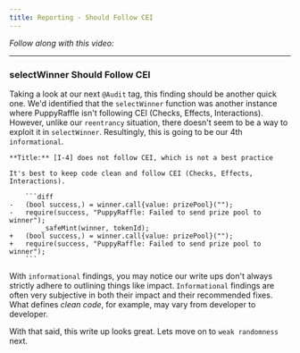 ```yaml
---
title: Reporting - Should Follow CEI
---
```


_Follow along with this video:_

---

### selectWinner Should Follow CEI

Taking a look at our next `@Audit` tag, this finding should be another quick one. We'd identified that the `selectWinner` function was another instance where PuppyRaffle isn't following CEI (Checks, Effects, Interactions). However, unlike our `reentrancy` situation, there doesn't seem to be a way to exploit it in `selectWinner`. Resultingly, this is going to be our 4th `informational`.

````
**Title:** [I-4] does not follow CEI, which is not a best practice

It's best to keep code clean and follow CEI (Checks, Effects, Interactions).

    ```diff
-   (bool success,) = winner.call{value: prizePool}("");
-   require(success, "PuppyRaffle: Failed to send prize pool to winner");
        _safeMint(winner, tokenId);
+   (bool success,) = winner.call{value: prizePool}("");
+   require(success, "PuppyRaffle: Failed to send prize pool to winner");
    ```
````

With `informational` findings, you may notice our write ups don't always strictly adhere to outlining things like impact. `Informational` findings are often very subjective in both their impact and their recommended fixes. What defines _clean code_, for example, may vary from developer to developer.

With that said, this write up looks great. Lets move on to `weak randomness` next.

